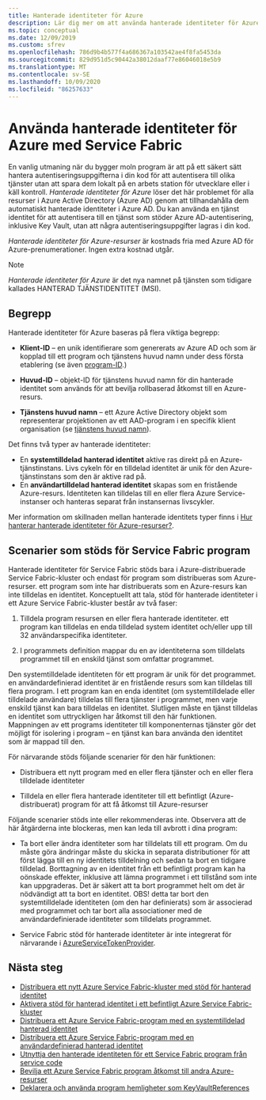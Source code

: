 ```yaml
---
title: Hanterade identiteter för Azure
description: Lär dig mer om att använda hanterade identiteter för Azure med Service Fabric.
ms.topic: conceptual
ms.date: 12/09/2019
ms.custom: sfrev
ms.openlocfilehash: 786d9b4b577f4a686367a103542ae4f8fa5453da
ms.sourcegitcommit: 829d951d5c90442a38012daaf77e86046018e5b9
ms.translationtype: MT
ms.contentlocale: sv-SE
ms.lasthandoff: 10/09/2020
ms.locfileid: "86257633"
---
```

# <a name="using-managed-identities-for-azure-with-service-fabric"></a>Använda hanterade identiteter för Azure med Service Fabric

En vanlig utmaning när du bygger moln program är att på ett säkert sätt hantera autentiseringsuppgifterna i din kod för att autentisera till olika tjänster utan att spara dem lokalt på en arbets station för utvecklare eller i käll kontroll. *Hanterade identiteter för Azure* löser det här problemet för alla resurser i Azure Active Directory (Azure AD) genom att tillhandahålla dem automatiskt hanterade identiteter i Azure AD. Du kan använda en tjänst identitet för att autentisera till en tjänst som stöder Azure AD-autentisering, inklusive Key Vault, utan att några autentiseringsuppgifter lagras i din kod.

*Hanterade identiteter för Azure-resurser* är kostnads fria med Azure AD för Azure-prenumerationer. Ingen extra kostnad utgår.

> [!NOTE]
> *Hanterade identiteter för Azure* är det nya namnet på tjänsten som tidigare kallades HANTERAD TJÄNSTIDENTITET (MSI).

## <a name="concepts"></a>Begrepp

Hanterade identiteter för Azure baseras på flera viktiga begrepp:

- **Klient-ID** – en unik identifierare som genererats av Azure AD och som är kopplad till ett program och tjänstens huvud namn under dess första etablering (se även [program-ID](../active-directory/develop/developer-glossary.md#application-id-client-id).)

- **Huvud-ID** – objekt-ID för tjänstens huvud namn för din hanterade identitet som används för att bevilja rollbaserad åtkomst till en Azure-resurs.

- **Tjänstens huvud namn** – ett Azure Active Directory objekt som representerar projektionen av ett AAD-program i en specifik klient organisation (se [tjänstens huvud namn](../active-directory/develop/developer-glossary.md#service-principal-object)).

Det finns två typer av hanterade identiteter:

- En **systemtilldelad hanterad identitet** aktive ras direkt på en Azure-tjänstinstans.  Livs cykeln för en tilldelad identitet är unik för den Azure-tjänstinstans som den är aktive rad på.
- En **användartilldelad hanterad identitet** skapas som en fristående Azure-resurs. Identiteten kan tilldelas till en eller flera Azure Service-instanser och hanteras separat från instansernas livscykler.

Mer information om skillnaden mellan hanterade identitets typer finns i [Hur hanterar hanterade identiteter för Azure-resurser?](../active-directory/managed-identities-azure-resources/overview.md#managed-identity-types).

## <a name="supported-scenarios-for-service-fabric-applications"></a>Scenarier som stöds för Service Fabric program

Hanterade identiteter för Service Fabric stöds bara i Azure-distribuerade Service Fabric-kluster och endast för program som distribueras som Azure-resurser. ett program som inte har distribuerats som en Azure-resurs kan inte tilldelas en identitet. Konceptuellt att tala, stöd för hanterade identiteter i ett Azure Service Fabric-kluster består av två faser:

1. Tilldela program resursen en eller flera hanterade identiteter. ett program kan tilldelas en enda tilldelad system identitet och/eller upp till 32 användarspecifika identiteter.

2. I programmets definition mappar du en av identiteterna som tilldelats programmet till en enskild tjänst som omfattar programmet.

Den systemtilldelade identiteten för ett program är unik för det programmet. en användardefinierad identitet är en fristående resurs som kan tilldelas till flera program. I ett program kan en enda identitet (om systemtilldelade eller tilldelade användare) tilldelas till flera tjänster i programmet, men varje enskild tjänst kan bara tilldelas en identitet. Slutligen måste en tjänst tilldelas en identitet som uttryckligen har åtkomst till den här funktionen. Mappningen av ett programs identiteter till komponenternas tjänster gör det möjligt för isolering i program – en tjänst kan bara använda den identitet som är mappad till den.  

För närvarande stöds följande scenarier för den här funktionen:

- Distribuera ett nytt program med en eller flera tjänster och en eller flera tilldelade identiteter

- Tilldela en eller flera hanterade identiteter till ett befintligt (Azure-distribuerat) program för att få åtkomst till Azure-resurser

Följande scenarier stöds inte eller rekommenderas inte. Observera att de här åtgärderna inte blockeras, men kan leda till avbrott i dina program:

- Ta bort eller ändra identiteter som har tilldelats till ett program. Om du måste göra ändringar måste du skicka in separata distributioner för att först lägga till en ny identitets tilldelning och sedan ta bort en tidigare tilldelad. Borttagning av en identitet från ett befintligt program kan ha oönskade effekter, inklusive att lämna programmet i ett tillstånd som inte kan uppgraderas. Det är säkert att ta bort programmet helt om det är nödvändigt att ta bort en identitet. OBS! detta tar bort den systemtilldelade identiteten (om den har definierats) som är associerad med programmet och tar bort alla associationer med de användardefinierade identiteter som tilldelats programmet.

- Service Fabric stöd för hanterade identiteter är inte integrerat för närvarande i [AzureServiceTokenProvider](../key-vault/general/service-to-service-authentication.md).

## <a name="next-steps"></a>Nästa steg

- [Distribuera ett nytt Azure Service Fabric-kluster med stöd för hanterad identitet](./configure-new-azure-service-fabric-enable-managed-identity.md)
- [Aktivera stöd för hanterad identitet i ett befintligt Azure Service Fabric-kluster](./configure-existing-cluster-enable-managed-identity-token-service.md)
- [Distribuera ett Azure Service Fabric-program med en systemtilldelad hanterad identitet](./how-to-deploy-service-fabric-application-system-assigned-managed-identity.md)
- [Distribuera ett Azure Service Fabric-program med en användardefinierad hanterad identitet](./how-to-deploy-service-fabric-application-user-assigned-managed-identity.md)
- [Utnyttja den hanterade identiteten för ett Service Fabric program från service code](./how-to-managed-identity-service-fabric-app-code.md)
- [Bevilja ett Azure Service Fabric program åtkomst till andra Azure-resurser](./how-to-grant-access-other-resources.md)
- [Deklarera och använda program hemligheter som KeyVaultReferences](./service-fabric-keyvault-references.md)
